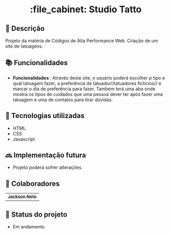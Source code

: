 <h1 align="center">:file_cabinet: Studio Tatto</h1>

## :memo: Descrição
Projeto da matéria de Códigos de Alta Performance Web. Criação de um site de tatuagens.

## :books: Funcionalidades
* <b>Funcionalidades </b>: Através deste site, o usuário poderá escolher p tipo e qual tatuagem fazer, a preferência de tatuador//tatuadores fictícios// e marcar o dia de preferência para fazer. Também terá uma aba onde mostra os tipos de cuidados que uma pessoa dever ter após fazer uma tatuagem e uma de contatos para tirar dúvidas. 

## :wrench: Tecnologias utilizadas
* HTML
* CSS
* Javascript

## :soon: Implementação futura
* Projeto poderá sofrer alterações.

## :handshake: Colaboradores
<table>
  <tr>
    <td align="center">
      <a href="https://github.com/zenzei02">
        <sub>
          <b>Jackson Neto</b>
        </sub>
      </a>
    </td>
  </tr>
</table>

## :dart: Status do projeto
* Em andamento.
